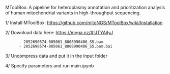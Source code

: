 MToolBox: A pipeline for heteroplasmy annotation and prioritization analysis of human mitochondrial variants in high-throughput sequencing.

1/ Install MToolBox: https://github.com/mitoNGS/MToolBox/wiki/Installation 
  
2/ Download data here: https://mega.nz/#!JTYAiIyJ 
          
          - 2052690574-005061_8008990406_S5.bam
          - 2052690574-005061_8008990406_S5.bam.bai
  
3/ Uncompress data and put it in the input folder
  
4/ Specify parameters and run main.ipynb
